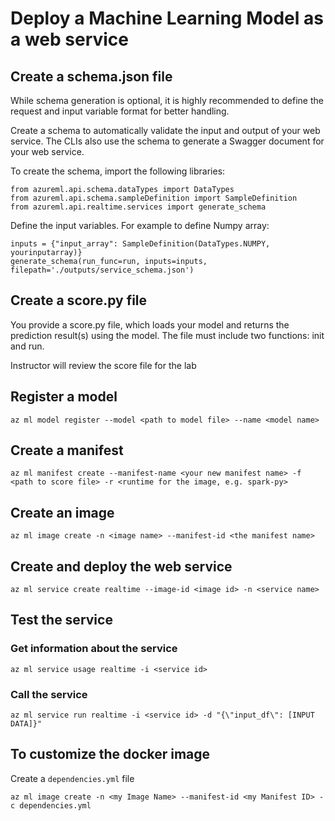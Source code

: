 # Deploy a Machine Learning Model as a web service

## Create a schema.json file
While schema generation is optional, it is highly recommended to define the request and input variable format for better handling.

Create a schema to automatically validate the input and output of your web service. The CLIs also use the schema to generate a Swagger document for your web service.

To create the schema, import the following libraries:
```
from azureml.api.schema.dataTypes import DataTypes
from azureml.api.schema.sampleDefinition import SampleDefinition
from azureml.api.realtime.services import generate_schema
```
Define the input variables. For example to define Numpy array:
```
inputs = {"input_array": SampleDefinition(DataTypes.NUMPY, yourinputarray)}
generate_schema(run_func=run, inputs=inputs, filepath='./outputs/service_schema.json')
```

## Create a score.py file

You provide a score.py file, which loads your model and returns the prediction result(s) using the model.
The file must include two functions: init and run.

Instructor will review the score file for the lab


## Register a model
```
az ml model register --model <path to model file> --name <model name>
```

## Create a manifest
```
az ml manifest create --manifest-name <your new manifest name> -f <path to score file> -r <runtime for the image, e.g. spark-py>
```

## Create an image
```
az ml image create -n <image name> --manifest-id <the manifest name>
```

## Create and deploy the web service
```
az ml service create realtime --image-id <image id> -n <service name>
```

## Test the service
### Get information about the service
```
az ml service usage realtime -i <service id>
```
### Call the service
```
az ml service run realtime -i <service id> -d "{\"input_df\": [INPUT DATA]}"
```


## To customize the docker image
Create a `dependencies.yml` file
```
az ml image create -n <my Image Name> --manifest-id <my Manifest ID> -c dependencies.yml
```


